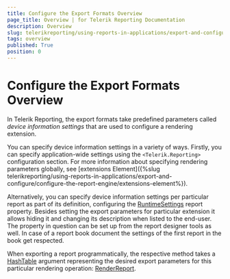 ```yaml
---
title: Configure the Export Formats Overview
page_title: Overview | for Telerik Reporting Documentation
description: Overview
slug: telerikreporting/using-reports-in-applications/export-and-configure/configure-the-export-formats/overview
tags: overview
published: True
position: 0
---
```


# Configure the Export Formats Overview



In Telerik Reporting, the export formats take predefined parameters called *device information settings*  that are used to configure a rendering extension.

You can specify device information settings in a variety of ways.         Firstly, you can specify application-wide settings using the ```<Telerik.Reporting>``` configuration section. For more         information about specifying rendering parameters globally, see [extensions Element]({%slug telerikreporting/using-reports-in-applications/export-and-configure/configure-the-report-engine/extensions-element%}).       

Alternatively, you can specify device information settings per particular report as part of its definition, configuring the         [RuntimeSettings](/reporting/api/Telerik.Reporting.Report#Telerik_Reporting_Report_RuntimeSettings)         report property. Besides setting the export parameters for particular extension it allows hiding it and changing its description         when listed to the end-user. The property in question can be set up from the report designer tools as well.         In case of a report book document the settings of the first report in the book get respected.       

When exporting a report programmatically, the respective method takes a         [HashTable](http://msdn.microsoft.com/en-us/library/system.collections.hashtable.aspx)         argument representing the desired export parameters for this particular rendering operation:         [RenderReport](/reporting/api/Telerik.Reporting.Processing.ReportProcessor#Telerik_Reporting_Processing_ReportProcessor_RenderReport_System_String_Telerik_Reporting_ReportSource_System_Collections_Hashtable_).       

